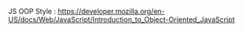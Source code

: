 JS OOP Style : https://developer.mozilla.org/en-US/docs/Web/JavaScript/Introduction_to_Object-Oriented_JavaScript